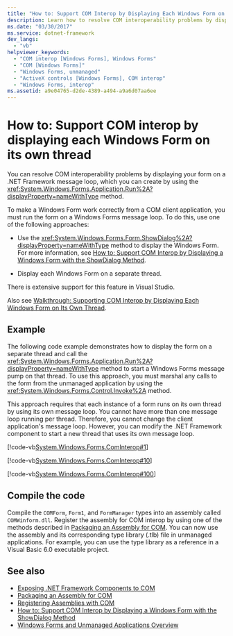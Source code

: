 ```yaml
---
title: "How to: Support COM Interop by Displaying Each Windows Form on Its Own Thread"
description: Learn how to resolve COM interoperability problems by displaying a form on a .NET Framework message loop.
ms.date: "03/30/2017"
ms.service: dotnet-framework
dev_langs:
  - "vb"
helpviewer_keywords:
  - "COM interop [Windows Forms], Windows Forms"
  - "COM [Windows Forms]"
  - "Windows Forms, unmanaged"
  - "ActiveX controls [Windows Forms], COM interop"
  - "Windows Forms, interop"
ms.assetid: a9e04765-d2de-4389-a494-a9a6d07aa6ee
---
```

# How to: Support COM interop by displaying each Windows Form on its own thread

You can resolve COM interoperability problems by displaying your form on a .NET Framework message loop, which you can create by using the <xref:System.Windows.Forms.Application.Run%2A?displayProperty=nameWithType> method.

To make a Windows Form work correctly from a COM client application, you must run the form on a Windows Forms message loop. To do this, use one of the following approaches:

- Use the <xref:System.Windows.Forms.Form.ShowDialog%2A?displayProperty=nameWithType> method to display the Windows Form. For more information, see [How to: Support COM Interop by Displaying a Windows Form with the ShowDialog Method](com-interop-by-displaying-a-windows-form-shadow.md).

- Display each Windows Form on a separate thread.

There is extensive support for this feature in Visual Studio.

Also see [Walkthrough: Supporting COM Interop by Displaying Each Windows Form on Its Own Thread](/previous-versions/visualstudio/visual-studio-2010/ms233639(v=vs.100)).

## Example

The following code example demonstrates how to display the form on a separate thread and call the <xref:System.Windows.Forms.Application.Run%2A?displayProperty=nameWithType> method to start a Windows Forms message pump on that thread. To use this approach, you must marshal any calls to the form from the unmanaged application by using the <xref:System.Windows.Forms.Control.Invoke%2A> method.

This approach requires that each instance of a form runs on its own thread by using its own message loop. You cannot have more than one message loop running per thread. Therefore, you cannot change the client application's message loop. However, you can modify the .NET Framework component to start a new thread that uses its own message loop.

[!code-vb[System.Windows.Forms.ComInterop#1](~/samples/snippets/visualbasic/VS_Snippets_Winforms/System.Windows.Forms.ComInterop/VB/COMForm.vb#1)]

[!code-vb[System.Windows.Forms.ComInterop#10](~/samples/snippets/visualbasic/VS_Snippets_Winforms/System.Windows.Forms.ComInterop/VB/FormManager.vb#10)]

[!code-vb[System.Windows.Forms.ComInterop#100](~/samples/snippets/visualbasic/VS_Snippets_Winforms/System.Windows.Forms.ComInterop/VB/Form1.vb#100)]

## Compile the code

Compile the `COMForm`, `Form1`, and `FormManager` types into an assembly called `COMWinform.dll`. Register the assembly for COM interop by using one of the methods described in [Packaging an Assembly for COM](/dotnet/framework/interop/packaging-an-assembly-for-com). You can now use the assembly and its corresponding type library (.tlb) file in unmanaged applications. For example, you can use the type library as a reference in a Visual Basic 6.0 executable project.

## See also

- [Exposing .NET Framework Components to COM](/dotnet/framework/interop/exposing-dotnet-components-to-com)
- [Packaging an Assembly for COM](/dotnet/framework/interop/packaging-an-assembly-for-com)
- [Registering Assemblies with COM](/dotnet/framework/interop/registering-assemblies-with-com)
- [How to: Support COM Interop by Displaying a Windows Form with the ShowDialog Method](com-interop-by-displaying-a-windows-form-shadow.md)
- [Windows Forms and Unmanaged Applications Overview](windows-forms-and-unmanaged-applications-overview.md)
